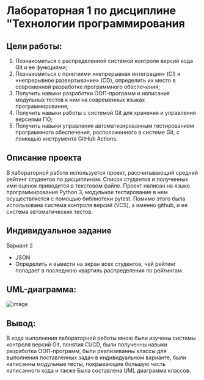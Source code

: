 # Лабораторная 1 по дисциплине "Технологии программирования

## Цели работы:
1. Познакомиться c распределенной системой контроля версий кода Git и ее функциями;
2. Познакомиться с понятиями «непрерывная интеграция» (CI) и «непрерывное развертывание»
(CD), определить их место в современной разработке программного обеспечения;
3. Получить навыки разработки ООП-программ и написания модульных тестов к ним на
современных языках программирования;
4. Получить навыки работы с системой Git для хранения и управления версиями ПО;
5. Получить навыки управления автоматизированным тестированием программного обеспечения,
расположенного в системе Git, с помощью инструмента GitHub Actions.

## Описание проекта
В лабораторной работе используется проект, рассчитывающий средний
рейтинг студентов по дисциплинам. Список студентов и полученных ими оценок приводится в
текстовом файле. Проект написан на языке программирования Python 3, модульное тестирование в нем
осуществляется с помощью библиотеки pytest. Помимо этого была использована система контроля версий (VCS), 
а именно github, и ее система автоматических тестов.

## Индивидуальное задание 
Вариант 2
- JSON
- Определить и вывести на экран всех студентов, чей
рейтинг попадает в последнюю квартиль распределения
по рейтингам.


## UML-диаграмма:
![image](https://github.com/AnnJessMay/PTLab1/assets/122811211/a9a33a20-2895-490b-9697-fbcd450328ed)

## Вывод:
В ходе выполнения лабораторной работы мною были изучены системы контроля версий Git, понятия CI/CD,
были полученны навыки разработки ООП-программ, были реализиванны классы для выполнения поставленных 
задач в индивидуальном варианте, были написанны модульные тесты, покрывающие большую часть написанного кода
и также Была составлена UML диаграмма классов.
